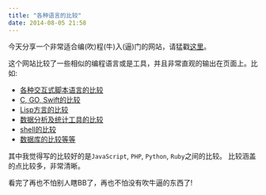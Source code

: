```yaml
---
title: "各种语言的比较"
date: 2014-08-05 21:58
---
```


今天分享一个非常适合编(吹)程(牛)入(逼)门的网站，请猛戳[这里](http://hyperpolyglot.org/)。

这个网站比较了一些相似的编程语言或是工具，并且非常直观的输出在页面上。比如:

- [各种交互式脚本语言的比较](http://hyperpolyglot.org/scripting)
- [C, GO, Swift的比较](http://hyperpolyglot.org/c)
- [Lisp方言的比较](http://hyperpolyglot.org/lisp)
- [数据分析及统计工具的比较](http://hyperpolyglot.org/numerical-analysis)
- [shell的比较](http://hyperpolyglot.org/unix-shells)
- [数据库的比较等等](http://hyperpolyglot.org/db)

其中我觉得写的比较好的是`JavaScript`, `PHP`, `Python`, `Ruby`之间的比较。
比较涵盖的点比较多，非常清晰。

看完了再也不怕别人瞎BB了，再也不怕没有吹牛逼的东西了!
